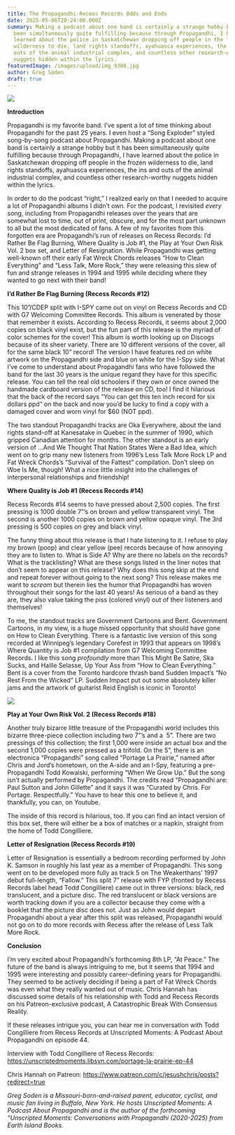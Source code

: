 ```yaml
---
title: The Propagandhi-Recess Records Odds and Ends
date: 2025-05-06T20:24:00.000Z
summary: Making a podcast about one band is certainly a strange hobby but it has
  been simultaneously quite fulfilling because through Propagandhi, I have
  learned about the police in Saskatchewan dropping off people in the frozen
  wilderness to die, land rights standoffs, ayahuasca experiences, the ins and
  outs of the animal industrial complex, and countless other research-worthy
  nuggets hidden within the lyrics. 
featuredImage: /images/upload/img_9308.jpg
author: Greg Soden
draft: true
---
```

![](/images/upload/img_9308.jpg)

**Introduction**

Propagandhi is my favorite band. I’ve spent a lot of time thinking about Propagandhi for the past 25 years. I even host a “Song Exploder” styled song-by-song podcast about Propagandhi. Making a podcast about one band is certainly a strange hobby but it has been simultaneously quite fulfilling because through Propagandhi, I have learned about the police in Saskatchewan dropping off people in the frozen wilderness to die, land rights standoffs, ayahuasca experiences, the ins and outs of the animal industrial complex, and countless other research-worthy nuggets hidden within the lyrics. 

In order to do the podcast “right,” I realized early on that I needed to acquire a lot of Propagandhi albums I didn’t own. For the podcast, I revisited *every* song, including from Propagandhi releases over the years that are somewhat lost to time, out of print, obscure, and for the most part unknown to all but the most dedicated of fans. A few of my favorites from this forgotten era are Propagandhi’s run of releases on Recess Records: I’d Rather Be Flag Burning, Where Quality is Job #1, the Play at Your Own Risk Vol. 2 box set, and Letter of Resignation. While Propagandhi was getting well-known off their early Fat Wreck Chords releases “How to Clean Everything” and “Less Talk, More Rock,” they were releasing this slew of fun and strange releases in 1994 and 1995 while deciding where they wanted to go next with their band! 

**I’d Rather Be Flag Burning (Recess Records #12)**

This 10”/CDEP split with I-SPY came out on vinyl on Recess Records and CD with G7 Welcoming Committee Records. This album is venerated by those that remember it exists. According to Recess Records, it seems about 2,000 copies on black vinyl exist, but the fun part of this release is the myriad of color schemes for the cover! This album is worth looking up on Discogs because of its sheer variety. There are 10 different versions of the cover, all for the same black 10” record! The version I have features red on white artwork on the Propagandhi side and blue on white for the I-Spy side. What I’ve come to understand about Propagandhi fans who have followed the band for the last 30 years is the unique regard they have for this specific release. You can tell the real old schoolers if they own or once owned the handmade cardboard version of the release on CD, too! I find it hilarious that the back of the record says “You can get this ten inch record for six dollars ppd” on the back and now you’d be lucky to find a copy with a damaged cover and worn vinyl for $60 (NOT ppd). 

The two standout Propagandhi tracks are Oka Everywhere, about the land rights stand-off at Kanesatake in Quebec in the summer of 1990, which gripped Canadian attention for months. The other standout is an early version of …And We Thought That Nation States Were a Bad Idea, which went on to grip many new listeners from 1996’s Less Talk More Rock LP and Fat Wreck Chords’s “Survival of the Fattest” compilation. Don’t sleep on Woe Is Me, though! What a nice little insight into the challenges of interpersonal relationships and friendship!

**Where Quality is Job #1 (Recess Records #14)**

Recess Records #14 seems to have pressed about 2,500 copies. The first pressing is 1000 double 7”’s on brown and yellow transparent vinyl. The second is another 1000 copies on brown and yellow opaque vinyl. The 3rd pressing is 500 copies on grey and black vinyl.

The funny thing about this release is that I hate listening to it. I refuse to play my brown (poop) and clear yellow (pee) records because of how annoying they are to listen to. What is Side A? Why are there no labels on the records? What is the tracklisting? What are these songs listed in the liner notes that don’t seem to appear on this release? Why does this song skip at the end and repeat forever without going to the next song? This release makes me want to *scream* but therein lies the humor that Propagandhi has woven throughout their songs for the last 40 years! As serious of a band as they are, they also value taking the piss (colored vinyl) out of their listeners and themselves! 

To me, the standout tracks are Government Cartoons and Bent. Government Cartoons, in my view, is a huge missed opportunity that should have gone on How to Clean Everything. There is a fantastic live version of this song recorded at Winnipeg’s legendary Corefest in 1993 that appears on 1998’s Where Quantity is Job #1 compilation from G7 Welcoming Committee Records. I like this song *profoundly* more than This Might Be Satire, Ska Sucks, and Haille Selasse, Up Your Ass from “How to Clean Everything.” Bent is a cover from the Toronto hardcore thrash band Sudden Impact’s “No Rest From the Wicked” LP. Sudden Impact put out some absolutely killer jams and the artwork of guitarist Reid English is iconic in Toronto!

![](/images/upload/img_9305.jpg)

**Play at Your Own Risk Vol. 2 (Recess Records #18)**

Another truly bizarre little treasure of the Propagandhi world includes this bizarre three-piece collection including two 7”’s and a  5”. There are two pressings of this collection; the first 1,000 were inside an actual box and the second 1,000 copies were pressed as a trifold. On the 5”, there is an electronica “Propagandhi” song called “Portage La Prairie,” named after Chris and Jord’s hometown, on the A-side and an I-Spy, featuring a pre-Propagandhi Todd Kowalski, performing “When We Grow Up.” But the song isn’t actually performed by Propagandhi. The credits read “Propagandhi are: Paul Sutton and John Gillette” and it says it was “Curated by Chris. For Portage. Respectfully.” You have to hear this one to believe it, and thankfully, you can, on Youtube. 

The inside of this record is hilarious, too. If you can find an intact version of this box set, there will either be a box of matches or a napkin, straight from the home of Todd Congilliere. 

**Letter of Resignation (Recess Records #19)**

Letter of Resignation is essentially a bedroom recording performed by John K. Samson in roughly his last year as a member of Propagandhi. This song went on to be developed more fully as track 5 on The Weakerthans’ 1997 debut full-length, “Fallow.” This split 7” release with FYP (fronted by Recess Records label head Todd Congilliere) came out in three versions: black, red translucent, and a picture disc. The red translucent or black versions are worth tracking down if you are a collector because they come with a booklet that the picture disc does not. Just as John would depart Propagandhi about a year after this split was released, Propagandhi would not go on to do more records with Recess after the release of Less Talk More Rock.

**Conclusion**

I’m very excited about Propagandhi’s forthcoming 8th LP, “At Peace.” The future of the band is always intriguing to me, but it seems that 1994 and 1995 were interesting and possibly career-defining years for Propagandhi. They seemed to be actively deciding if being a part of Fat Wreck Chords was even what they really wanted out of music. Chris Hannah has discussed some details of his relationship with Todd and Recess Records on his Patreon-exclusive podcast, A Catastrophic Break With Consensus Reality. 

If these releases intrigue you, you can hear me in conversation with Todd Congilliere from Recess Records at Unscripted Moments: A Podcast About Propagandhi on episode 44. 

Interview with Todd Congilliere of Recess Records: <https://unscriptedmoments.libsyn.com/portage-la-prairie-ep-44>

Chris Hannah on Patreon: <https://www.patreon.com/c/jesushchris/posts?redirect=true>



*Greg Soden is a Missouri-born-and-raised parent, educator, cyclist, and 
music fan living in Buffalo, New York. He hosts Unscripted Moments: A 
Podcast About Propagandhi and is the author of the forthcoming 
"Unscripted Moments: Conversations with Propagandhi (2020-2025) from 
Earth Island Books.*
